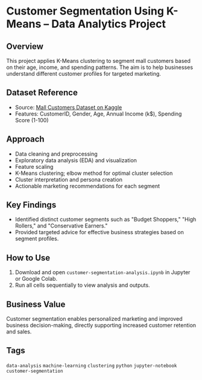 # Customer Segmentation Using K-Means – Data Analytics Project

## Overview
This project applies K-Means clustering to segment mall customers based on their age, income, and spending patterns. The aim is to help businesses understand different customer profiles for targeted marketing.

## Dataset Reference
- Source: [Mall Customers Dataset on Kaggle](https://www.kaggle.com/vjchoudhary7/customer-segmentation-tutorial)
- Features: CustomerID, Gender, Age, Annual Income (k$), Spending Score (1-100)

## Approach
- Data cleaning and preprocessing
- Exploratory data analysis (EDA) and visualization
- Feature scaling
- K-Means clustering; elbow method for optimal cluster selection
- Cluster interpretation and persona creation
- Actionable marketing recommendations for each segment

## Key Findings
- Identified distinct customer segments such as "Budget Shoppers," "High Rollers," and "Conservative Earners."
- Provided targeted advice for effective business strategies based on segment profiles.

## How to Use
1. Download and open `customer-segmentation-analysis.ipynb` in Jupyter or Google Colab.
2. Run all cells sequentially to view analysis and outputs.

## Business Value
Customer segmentation enables personalized marketing and improved business decision-making, directly supporting increased customer retention and sales.

## Tags
`data-analysis` `machine-learning` `clustering` `python` `jupyter-notebook` `customer-segmentation`
